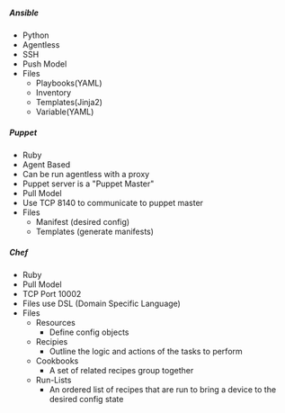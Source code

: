 
##### Ansible

- Python
- Agentless
- SSH
- Push Model
- Files
	- Playbooks(YAML)
	- Inventory
	- Templates(Jinja2)
	- Variable(YAML)

##### Puppet

- Ruby
- Agent Based
- Can be run agentless with a proxy
- Puppet server is a "Puppet Master"
- Pull Model
- Use TCP 8140 to communicate to puppet master
- Files
	- Manifest (desired config)
	- Templates (generate manifests)

##### Chef

- Ruby
- Pull Model
- TCP Port 10002
- Files use DSL (Domain Specific Language)
- Files
	- Resources
		- Define config objects
	- Recipies
		- Outline the logic and actions of the tasks to perform
	- Cookbooks
		- A set of related recipes group together
	- Run-Lists
		- An ordered list of recipes that are run to bring a device to the desired config state



